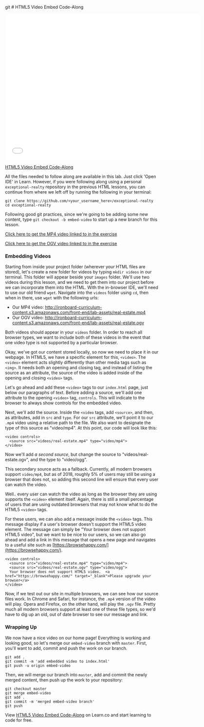 git # HTML5 Video Embed Code-Along

<iframe width="640" height="480" src="//www.youtube.com/embed/ymUxDt_mOxU?rel=0&modestbranding=1" frameborder="0" allowfullscreen></iframe>

<p><a href="https://www.youtube.com/watch?v=ymUxDt_mOxU">HTML5 Video Embed Code-Along</a></p>

All the files needed to follow along are available in this lab. Just click 'Open IDE' in Learn. However, if you were following along using a personal `exceptional-realty`
repository in the previous HTML lessons, you can continue from where we left
off by running the following in your terminal:

```
git clone https://github.com/<your_username_here>/exceptional-realty
cd exceptional-realty
```

Following good git practices, since we're going to be adding some new content,
type `git checkout -b embed-video` to start up a new branch for this lesson.

[Click here to get the MP4 video linked to in the exercise](http://ironboard-curriculum-content.s3.amazonaws.com/front-end/lab-assets/real-estate.mp4)

[Click here to get the OGV video linked to in the exercise](http://ironboard-curriculum-content.s3.amazonaws.com/front-end/lab-assets/real-estate.ogv)

### Embedding Videos

Starting from inside your project folder (wherever your HTML files are stored),
let's create a new folder for videos by typing `mkdir videos` in our terminal.
This folder will appear beside your `images` folder. We'll use two videos
during this lesson, and we need to get them into our project before we can
incorporate them into the HTML. With the in-browser IDE, we'll need to use our
old friend `wget`. Navigate into the `videos` folder using `cd`, then when in
there, use `wget` with the following urls:

* Our MP4 video: http://ironboard-curriculum-content.s3.amazonaws.com/front-end/lab-assets/real-estate.mp4
* Our OGV video: http://ironboard-curriculum-content.s3.amazonaws.com/front-end/lab-assets/real-estate.ogv

Both videos should appear in your `videos` folder. In order to reach all
browser types, we want to include both of these videos in the event that one
video type is not supported by a particular browser.

Okay, we've got our content stored locally, so now we need to place it in our
webpage. In HTML5, we have a specific element for this, `<video>`. The
`<video>` element acts slightly differently than other media tags such as
`<img>`. It needs both an opening and closing tag, and instead of listing the
source as an attribute, the source of the video is added inside of the opening
and closing `<video>` tags.

Let's go ahead and add these `<video>` tags to our `index.html` page, just
below our paragraphs of text. Before adding a source, we'll add one attribute
to the opening `<video>` tag, `controls`. This will indicate to the browser to
always show controls for the embedded video.

Next, we'll add the source. Inside the `<video` tags, add `<source>`, and then,
as attributes, add in `src` and `type`. For our `src` attribute, we'll point it
to our `.mp4` video using a relative path to the file. We also want to
designate the type of this source as "video/mp4". At this point, our code will
look like this:

```
<video controls>
  <source src="videos/real-estate.mp4" type="video/mp4">
</video>
```

Now we'll add _a second source_, but change the source to
"videos/real-estate.ogv", and the type to "video/ogg".

This secondary source acts as a fallback.  Currently, all modern browsers support
`video/mp4`, but as of 2018, roughly 5% of users may still be using a browser
that does not, so adding this second line will ensure that every user can watch
the video.  

Well.. every user can watch the video as long as the browser they are using supports
the `<video>` element itself.  Again, there is still a small percentage of users
that are using outdated browsers that may not know what to do the HTML5 `<video>` tags.

For these users, we can also add a message inside the `<video>` tags. This message display
if a user's browser doesn't support the HTML5 video element. The message can
simply be "Your browser does not support HTML5 video", but we want to be nice
to our users, so we can also go ahead and add a link in this message that opens
a new page and navigates to a useful site such as
[https://browsehappy.com/](https://browsehappy.com/).

```
<video controls>
  <source src="videos/real-estate.mp4" type="video/mp4">
  <source src="videos/real-estate.ogv" type="video/ogg">
  Your browser does not support HTML5 video.  <a href="https://browsehappy.com/" target="_blank">Please upgrade your browser</a>
</video>
```

Now, if we test out our site in multiple browsers, we can see how our source
files work. In Chrome and Safari, for instance, the `.mp4` version of the video
will play. Opera and Firefox, on the other hand, will play the `.ogv` file.
Pretty much all modern browsers support at least one of these file types, so
we'd have to dig up an old, out of date browser to see our message and link.

### Wrapping Up

We now have a nice video on our home page! Everything is working and looking
good, so let's merge our `embed-video` branch with `master`. First, you'll
want to add, commit and push the work on our branch.

```
git add .
git commit -m 'add embedded video to index.html'
git push -u origin embed-video
```

Then, we will merge our branch into `master`, add and commit the newly merged
content, then push up the work to your repository:

```
git checkout master
git merge embed-video
git add .
git commit -m 'merged embed-video branch'
git push
```

<p data-visibility='hidden'>View <a
href='https://learn.co/lessons/html5-video-embed-code-along' title='HTML5 Video
Embed Code-Along'>HTML5 Video Embed Code-Along</a> on Learn.co and start
learning to code for free.</p>
